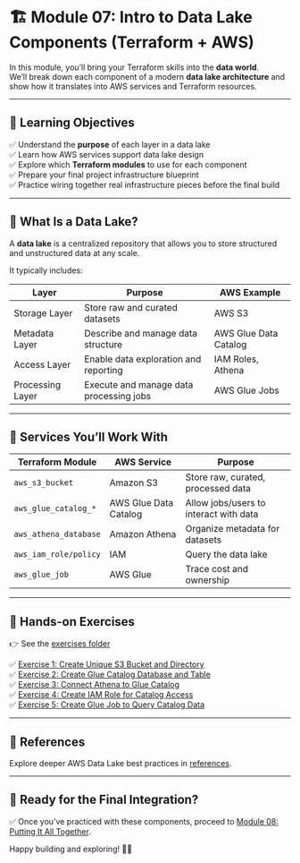 # 🏗️ Module 07: Intro to Data Lake Components (Terraform + AWS)

In this module, you’ll bring your Terraform skills into the **data world**.  
We’ll break down each component of a modern **data lake architecture** and show how it translates into AWS services and Terraform resources.

---

## 🧭 Learning Objectives

✅ Understand the **purpose** of each layer in a data lake  
✅ Learn how AWS services support data lake design  
✅ Explore which **Terraform modules** to use for each component  
✅ Prepare your final project infrastructure blueprint  
✅ Practice wiring together real infrastructure pieces before the final build

---

## 🧊 What Is a Data Lake?

A **data lake** is a centralized repository that allows you to store structured and unstructured data at any scale.

It typically includes:

| Layer             | Purpose                                   | AWS Example           |
|-------------------|-------------------------------------------|-----------------------|
| Storage Layer     | Store raw and curated datasets            | AWS S3                |
| Metadata Layer    | Describe and manage data structure        | AWS Glue Data Catalog |
| Access Layer      | Enable data exploration and reporting     | IAM Roles, Athena     |
| Processing Layer  | Execute and manage data processing jobs   | AWS Glue Jobs         |

---

## 🧰 Services You’ll Work With

| Terraform Module      | AWS Service           | Purpose                              |
|-----------------------|-----------------------|--------------------------------------|
| `aws_s3_bucket`       | Amazon S3             | Store raw, curated, processed data   |
| `aws_glue_catalog_*`  | AWS Glue Data Catalog | Allow jobs/users to interact with data |
| `aws_athena_database` | Amazon Athena         | Organize metadata for datasets       |
| `aws_iam_role/policy` | IAM                   | Query the data lake                  |
| `aws_glue_job`        | AWS Glue              | Trace cost and ownership             |

---

## 🧪 Hands-on Exercises

👉 See the [exercises folder](./exercises)

✅ [Exercise 1: Create Unique S3 Bucket and Directory](exercises/exercise-1.md)  
✅ [Exercise 2: Create Glue Catalog Database and Table](exercises/exercise-2.md)  
✅ [Exercise 3: Connect Athena to Glue Catalog](exercises/exercise-3.md)  
✅ [Exercise 4: Create IAM Role for Catalog Access](exercises/exercise-4.md)  
✅ [Exercise 5: Create Glue Job to Query Catalog Data](exercises/exercise-5.md)


---

## 🔗 References

Explore deeper AWS Data Lake best practices in [references](references.md).

---

## 🎉 Ready for the Final Integration?

✅ Once you’ve practiced with these components, proceed to [Module 08: Putting It All Together](../module-08-putting-it-all-together/README.md).

Happy building and exploring! 🚀✨
